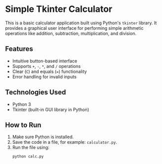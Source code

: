 # Simple Tkinter Calculator

This is a basic calculator application built using Python's `tkinter` library. It provides a graphical user interface for performing simple arithmetic operations like addition, subtraction, multiplication, and division.

## Features

- Intuitive button-based interface
- Supports `+`, `-`, `*`, and `/` operations
- Clear (`C`) and equals (`=`) functionality
- Error handling for invalid inputs

## Technologies Used

- Python 3
- Tkinter (built-in GUI library in Python)

## How to Run

1. Make sure Python is installed.
2. Save the code in a file, for example: `calculator.py`.
3. Run the file using:
   ```bash
   python calc.py
